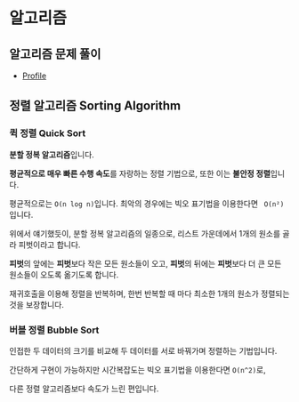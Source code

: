 # 알고리즘

## 알고리즘 문제 풀이

- [Profile](https://solved.ac/profile/dglee_dev)

## 정렬 알고리즘 Sorting Algorithm

### 퀵 정렬 Quick Sort

**분할 정복 알고리즘**입니다.

**평균적으로 매우 빠른 수행 속도**를 자랑하는 정렬 기법으로, 또한 이는 **불안정 정렬**입니다.

평균적으로는 ```O(n log n)```입니다. 최악의 경우에는 빅오 표기법을 이용한다면 ``` O(n²)```입니다.

위에서 얘기했듯이, 분할 정복 알고리즘의 일종으로, 리스트 가운데에서 1개의 원소를 골라 피벗이라고 합니다.

**피벗**의 앞에는 **피벗**보다 작은 모든 원소들이 오고, **피벗**의 뒤에는 **피벗**보다 더 큰 모든 원소들이 오도록 옮기도록 합니다.

재귀호출을 이용해 정렬을 반복하며, 한번 반복할 때 마다 최소한 1개의 원소가 정렬되는 것을 보장합니다.


### 버블 정렬 Bubble Sort

인접한 두 데이터의 크기를 비교해 두 데이터를 서로 바꿔가며 정렬하는 기법입니다.

간단하게 구현이 가능하지만 시간복잡도는 빅오 표기법을 이용한다면 ```O(n^2)```로,

다른 정렬 알고리즘보다 속도가 느린 편입니다.
